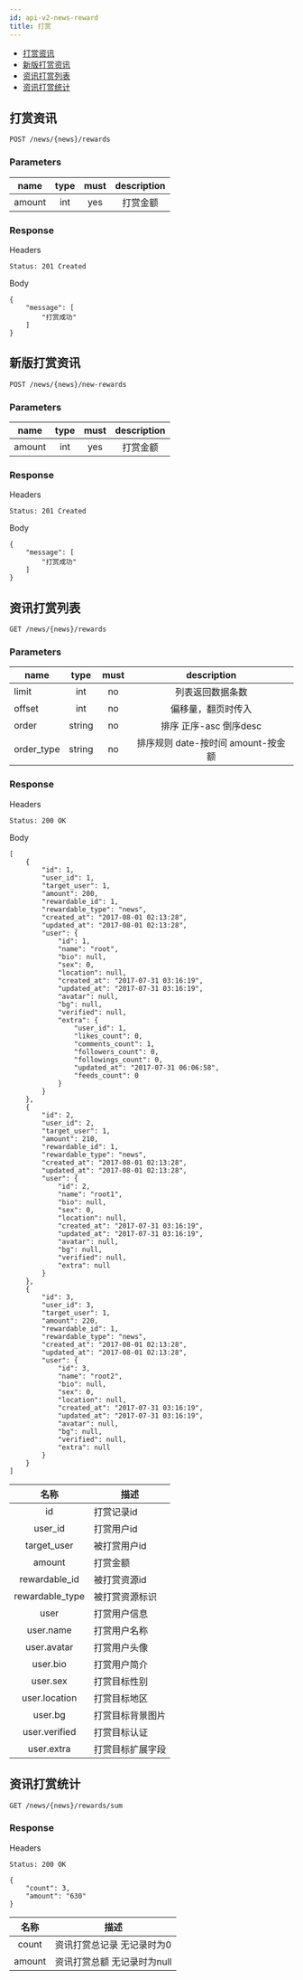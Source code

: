 ```yaml
---
id: api-v2-news-reward
title: 打赏
---
```


- [打赏资讯](#打赏资讯)
- [新版打赏资讯](#新版打赏资讯)
- [资讯打赏列表](#资讯打赏列表)
- [资讯打赏统计](#资讯打赏统计)

## 打赏资讯

```
POST /news/{news}/rewards
```

### Parameters

| name     | type     | must     | description |
|----------|:--------:|:--------:|:--------:|
| amount   | int      | yes      | 打赏金额 |

### Response

Headers

```
Status: 201 Created
```

Body

```json5
{
    "message": [
        "打赏成功"
    ]
}
```

## 新版打赏资讯

```
POST /news/{news}/new-rewards
```

### Parameters

| name     | type     | must     | description |
|----------|:--------:|:--------:|:--------:|
| amount   | int      | yes      | 打赏金额 |

### Response

Headers

```
Status: 201 Created
```

Body

```json5
{
    "message": [
        "打赏成功"
    ]
}
```

## 资讯打赏列表

```
GET /news/{news}/rewards
```

### Parameters

| name     | type     | must     | description |
|----------|:--------:|:--------:|:--------:|
| limit    | int      | no       | 列表返回数据条数 |
| offset   | int      | no       | 偏移量，翻页时传入 |
| order    | string   | no       | 排序 正序-asc 倒序desc |
| order_type | string | no       | 排序规则 date-按时间 amount-按金额 |

### Response

Headers

```
Status: 200 OK
```

Body

```json5
[
    {
        "id": 1,
        "user_id": 1,
        "target_user": 1,
        "amount": 200,
        "rewardable_id": 1,
        "rewardable_type": "news",
        "created_at": "2017-08-01 02:13:28",
        "updated_at": "2017-08-01 02:13:28",
        "user": {
            "id": 1,
            "name": "root",
            "bio": null,
            "sex": 0,
            "location": null,
            "created_at": "2017-07-31 03:16:19",
            "updated_at": "2017-07-31 03:16:19",
            "avatar": null,
            "bg": null,
            "verified": null,
            "extra": {
                "user_id": 1,
                "likes_count": 0,
                "comments_count": 1,
                "followers_count": 0,
                "followings_count": 0,
                "updated_at": "2017-07-31 06:06:58",
                "feeds_count": 0
            }
        }
    },
    {
        "id": 2,
        "user_id": 2,
        "target_user": 1,
        "amount": 210,
        "rewardable_id": 1,
        "rewardable_type": "news",
        "created_at": "2017-08-01 02:13:28",
        "updated_at": "2017-08-01 02:13:28",
        "user": {
            "id": 2,
            "name": "root1",
            "bio": null,
            "sex": 0,
            "location": null,
            "created_at": "2017-07-31 03:16:19",
            "updated_at": "2017-07-31 03:16:19",
            "avatar": null,
            "bg": null,
            "verified": null,
            "extra": null
        }
    },
    {
        "id": 3,
        "user_id": 3,
        "target_user": 1,
        "amount": 220,
        "rewardable_id": 1,
        "rewardable_type": "news",
        "created_at": "2017-08-01 02:13:28",
        "updated_at": "2017-08-01 02:13:28",
        "user": {
            "id": 3,
            "name": "root2",
            "bio": null,
            "sex": 0,
            "location": null,
            "created_at": "2017-07-31 03:16:19",
            "updated_at": "2017-07-31 03:16:19",
            "avatar": null,
            "bg": null,
            "verified": null,
            "extra": null
        }
    }
]
```

| 名称 | 描述 |
|:----:|------|
| id   | 打赏记录id |
| user_id | 打赏用户id |
| target_user | 被打赏用户id |
| amount | 打赏金额 |
| rewardable_id | 被打赏资源id |
| rewardable_type | 被打赏资源标识 |
| user | 打赏用户信息 |
| user.name | 打赏用户名称 |
| user.avatar | 打赏用户头像 |
| user.bio | 打赏用户简介 |
| user.sex | 打赏目标性别 |
| user.location | 打赏目标地区 |
| user.bg | 打赏目标背景图片 |
| user.verified | 打赏目标认证 |
| user.extra | 打赏目标扩展字段 |

## 资讯打赏统计

```
GET /news/{news}/rewards/sum
```

### Response

Headers

```
Status: 200 OK
```

```json5
{
    "count": 3,
    "amount": "630"
}
```

| 名称 | 描述 |
|:----:|------|
| count | 资讯打赏总记录 无记录时为0 |
| amount | 资讯打赏总额 无记录时为null |
